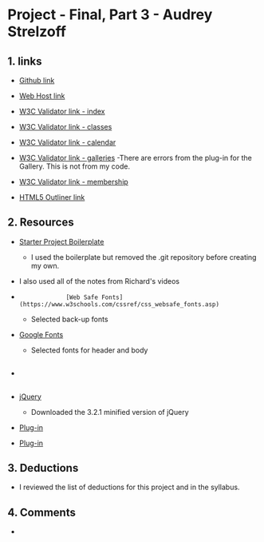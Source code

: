 # Project - Final, Part 3 - Audrey Strelzoff

## 1. links

* [Github link](https://github.com/astrelzoff/project_final3_strelzoff_audrey)

* [Web Host link](http://www.strelzoffs.com/project_final3_strelzoff_audrey/)

* [W3C Validator link - index](http://validator.w3.org/unicorn/check?ucn_uri=www.strelzoffs.com%2Fproject_final3_strelzoff_audrey%2F&ucn_task=conformance#)

* [W3C Validator link - classes](http://validator.w3.org/unicorn/check?ucn_uri=www.strelzoffs.com%2Fproject_final3_strelzoff_audrey%2Fclasses.html&ucn_lang=en&ucn_task=conformance#)

* [W3C Validator link - calendar](http://validator.w3.org/unicorn/check?ucn_uri=www.strelzoffs.com%2Fproject_final3_strelzoff_audrey%2Fcalendar.html&ucn_lang=en&ucn_task=conformance#)

* [W3C Validator link - galleries](http://validator.w3.org/unicorn/check?ucn_uri=www.strelzoffs.com%2Fproject_final3_strelzoff_audrey%2Fgalleries.html&ucn_lang=en&ucn_task=conformance#)
    -There are errors from the plug-in for the Gallery. This is not from my code.

* [W3C Validator link - membership](http://validator.w3.org/unicorn/check?ucn_uri=www.strelzoffs.com%2Fproject_final3_strelzoff_audrey%2Fmembership.html&ucn_task=conformance#)

* [HTML5 Outliner link](https://gsnedders.html5.org/outliner/process.py?url=http%3A%2F%2Fwww.strelzoffs.com%2Fproject_final3_strelzoff_audrey%2F)


## 2. Resources

* [Starter Project Boilerplate](https://github.com/richardkalehoff/UF-starter-project)
    - I used the boilerplate but removed the .git repository before creating my own.


* I also used all of the notes from Richard's videos


*                  [Web Safe Fonts](https://www.w3schools.com/cssref/css_websafe_fonts.asp)
    - Selected back-up fonts


* [Google Fonts]()
    - Selected fonts for header and body


* []()
    -


* [jQuery](https://jquery.com/download/)
    - Downloaded the 3.2.1 minified version of jQuery




* [ Plug-in]()

* [ Plug-in]()



## 3. Deductions
* I reviewed the list of deductions for this project and in the syllabus.

## 4. Comments
*
